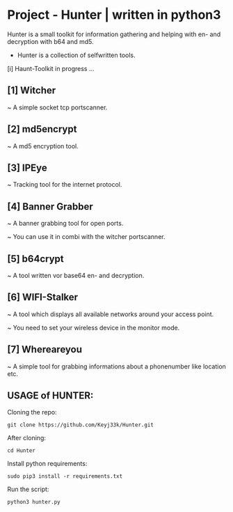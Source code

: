 # Project - Hunter | written in python3

Hunter is a small toolkit for information gathering 
and helping with en- and decryption with b64 and md5.

- Hunter is a collection of selfwritten tools. 

[i] Haunt-Toolkit in progress ...

[1] Witcher
-------------------------------------------------------------------
~ A simple socket tcp portscanner.

[2] md5encrypt
-------------------------------------------------------------------
~ A md5 encryption tool.

[3] IPEye
-------------------------------------------------------------------
~ Tracking tool for the internet protocol.

[4] Banner Grabber
-------------------------------------------------------------------
~ A banner grabbing tool for open ports.

~ You can use it in combi with the witcher portscanner.

[5] b64crypt
-------------------------------------------------------------------
~ A tool written vor base64 en- and decryption.

[6] WIFI-Stalker
-------------------------------------------------------------------
~ A tool which displays all available networks around your access point.

~ You need to set your wireless device in the monitor mode.

[7] Whereareyou
-------------------------------------------------------------------
~ A simple tool for grabbing informations about a phonenumber like location etc.

USAGE of HUNTER:
-------------------------------------------------------------------

Cloning the repo:
```
git clone https://github.com/Keyj33k/Hunter.git
```
After cloning:
```
cd Hunter
```
Install python requirements:
```
sudo pip3 install -r requirements.txt
```
Run the script:
```
python3 hunter.py
```
